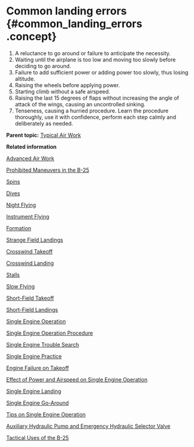 # Common landing errors {#common_landing_errors .concept}

1.  A reluctance to go around or failure to anticipate the necessity.
2.  Waiting until the airplane is too low and moving too slowly before deciding to go around.
3.  Failure to add sufficient power or adding power too slowly, thus losing altitude.
4.  Raising the wheels before applying power.
5.  Starting climb without a safe airspeed.
6.  Raising the last 15 degrees of flaps without increasing the angle of attack of the wings, causing an uncontrolled sinking.
7.  Tenseness, causing a hurried procedure. Learn the procedure thoroughly, use it with confidence, perform each step calmly and deliberately as needed.

**Parent topic:** [Typical Air Work](../topics/typical_air_work.md)

**Related information**  


[Advanced Air Work](../topics/advanced_air_work.md)

[Prohibited Maneuvers in the B-25](../topics/prohibited_maneuvers_in_the_b_25.md)

[Spins](../topics/spins.md)

[Dives](../topics/dives.md)

[Night Flying](../topics/night_flying.md)

[Instrument Flying](../topics/instrument_flying.md)

[Formation](../topics/formation.md)

[Strange Field Landings](../topics/strange_field_landings.md)

[Crosswind Takeoff](../topics/crosswind_takeoff.md)

[Crosswind Landing](../topics/crosswind_landing.md)

[Stalls](../topics/stalls.md)

[Slow Flying](../topics/slow_flying.md)

[Short-Field Takeoff](../topics/short_field_takeoff.md)

[Short-Field Landings](../topics/short_field_landings.md)

[Single Engine Operation](../topics/single_engine_operation.md)

[Single Engine Operation Procedure](../topics/single_engine_operation_procedure.md)

[Single Engine Trouble Search](../topics/single_engine_trouble_search.md)

[Single Engine Practice](../topics/single_engine_practice.md)

[Engine Failure on Takeoff](../topics/engine_failure_on_takeoff.md)

[Effect of Power and Airspeed on Single Engine Operation](../topics/effect_of_power_and_airspeed_on_single_engine_operation.md)

[Single Engine Landing](../topics/single_engine_landing.md)

[Single Engine Go-Around](../topics/single_engine_go_around.md)

[Tips on Single Engine Operation](../topics/tips_on_single_engine_operation.md)

[Auxiliary Hydraulic Pump and Emergency Hydraulic Selector Valve](../topics/auxiliary_hydraulic_pump_and_emergency_hydraulic_selector_valve.md)

[Tactical Uses of the B-25](../topics/tactical_uses_of_the_b_25.md)

